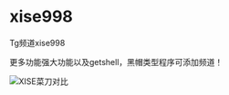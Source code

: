 # xise998
Tg频道xise998

更多功能强大功能以及getshell，黑帽类型程序可添加频道！

![XISE菜刀对比](https://github.com/htgetshell/xise998/assets/115095267/2ff7498f-9f63-4282-8327-adb55ad4b8e9)
